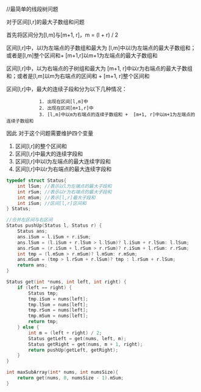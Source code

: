 //最简单的线段树问题

对于区间[l,r]的最大子数组和问题

首先将区间分为[l,m]与[m+1, r]，m = (l + r) / 2

区间[l,r]中，以l为左端点的子数组和最大为 [l,m]中以l为左端点的最大子数组和；或者是[l,m]整个区间和+ [m+1,r]以m+1为左端点的最大子数组和

区间[l,r]中，以为右端点的子树组和最大为 [m+1, r]中以r为右端点的最大子数组和；或者是[l,m]以m为右端点的区间和 + [m+1, r]整个区间和

区间[l,r]中，最大的连续子段和分为以下几种情况：

				1. 出现在区间[l,m]中
   				2. 出现在区间[m+1,r]中
   				3. [l,m]中以m为右端点的连续子数组和 +  [m+1, r]中以m+1为左端点的连续子数组和



因此 对于这个问题需要维护四个变量

1. 区间[l,r]的整个区间和
2. 区间[l,r]中最大的连续字段和
3. 区间[l,r]中以l为左端点的最大连续字段和
4. 区间[l,r]中以r为右端点的最大连续字段和

```c
typedef struct Status{
    int lSum; //表示以l为左端点的最大子段和
    int rSum; //表示以r为右端点的最大子段和
    int mSum; //表示[l,r]最大子段和
    int iSum; //区间[l,r]区间和
} Status;

//合并左区间与右区间
Status pushUp(Status l, Status r) {
    Status ans;
    ans.iSum = l.iSum + r.iSum;
    ans.lSum = (l.iSum + r.lSum > l.lSum)? l.iSum + r.lSum: l.lSum;
    ans.rSum = (r.iSum + l.rSum > r.rSum)? r.iSum + l.rSum: r.rSum;
    int tmp = (l.mSum > r.mSum)? l.mSum: r.mSum;
    ans.mSum = (tmp > l.rSum + r.lSum)? tmp : l.rSum + r.lSum;
    return ans;
}

Status get(int *nums, int left, int right) {
    if (left == right) {
        Status tmp;
        tmp.iSum = nums[left];
        tmp.lSum = nums[left];
        tmp.rSum = nums[left];
        tmp.mSum = nums[left];
        return tmp;
    } else {
        int m = (left + right) / 2;
        Status getLeft = get(nums, left, m);
        Status getRight = get(nums, m + 1, right);
        return pushUp(getLeft, getRight);
    }
}

int maxSubArray(int* nums, int numsSize){
    return get(nums, 0, numsSize - 1).mSum;
}
```

